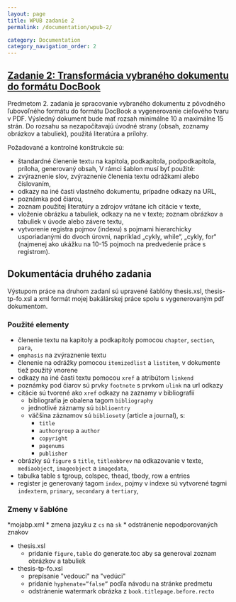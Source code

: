 ```yaml
---
layout: page
title: WPUB zadanie 2
permalink: /documentation/wpub-2/

category: Documentation
category_navigation_order: 2
---
```

## [Zadanie 2: Transformácia vybraného dokumentu do formátu DocBook](https://wiki.fiit.stuba.sk/study/bc/info/wp/2017-18/zadanie2/) ##
Predmetom 2. zadania je spracovanie vybraného dokumentu z pôvodného ľubovoľného formátu do formátu DocBook a vygenerovanie cieľového tvaru v PDF. Výsledný dokument bude mať rozsah minimálne 10 a maximálne 15 strán. Do rozsahu sa nezapočítavajú úvodné strany (obsah, zoznamy obrázkov a tabuliek), použitá literatúra a prílohy.

Požadované a kontrolné konštrukcie sú:

* štandardné členenie textu na kapitola, podkapitola, podpodkapitola, príloha, generovaný obsah,
V rámci šablon musí byť použité:
* zvýraznenie slov, zvýraznenie členenia textu odrážkami alebo číslovaním,
* odkazy na iné časti vlastného dokumentu, prípadne odkazy na URL,
* poznámka pod čiarou,
* zoznam použitej literatúry a zdrojov vrátane ich citácie v texte,
* vloženie obrázku a tabuliek, odkazy na ne v texte; zoznam obrázkov a tabuliek v úvode alebo závere textu,
* vytvorenie registra pojmov (indexu) s pojmami hierarchicky usporiadanými do dvoch úrovni, napríklad „cykly, while“, „cykly, for“ (najmenej ako ukážku na 10-15 pojmoch na predvedenie práce s registrom).

## Dokumentácia druhého zadania ##
Výstupom práce na druhom zadaní sú upravené šablóny thesis.xsl, thesis-tp-fo.xsl a xml formát mojej bakálárskej práce spolu s vygenerovaným pdf dokumentom.

### Použité elementy ###
* členenie textu na kapitoly a podkapitoly pomocou ```chapter```, ```section```, ```para```,
* ```emphasis``` na zvýraznenie textu
* členenie na odrážky pomocou ```itemizedlist``` a ```listitem```, v dokumente tiež použitý vnorene
* odkazy na iné časti textu pomocou ```xref``` a atribútom ```linkend```
* poznámky pod čiarov sú prvky ```footnote``` s prvkom ```ulink``` na url odkazy
* citácie sú tvorené ako ```xref``` odkazy na zaznamy v bibliografií
	* bibliografia je obalena tagom ```bibliography```
	* jednotlivé záznamy sú ```biblioentry```
	* väčšina záznamov sú ```biblioset```y (article a journal), s:
		* ```title```
		* ```authorgroup``` a ```author```
		* ```copyright```
		* ```pagenums```
		* ```publisher```
* obrázky sú ```figure``` s ```title```, ```titleabbrev``` na odkazovanie v texte, ```mediaobject```, ```imageobject``` a ```imagedata```,
* tabulka table s tgroup, colspec, thead, tbody, row a entries
* register je generovaný tagom ```index```, pojmy v indexe sú vytvorené tagmi ```indexterm```, ```primary```, ```secondary``` a ```tertiary```,

### Zmeny v šablóne	###
*mojabp.xml
	* zmena jazyku z ```cs``` na ```sk```
	* odstránenie nepodporovaných znakov
* thesis.xsl
	* pridanie ```figure,table``` do generate.toc aby sa generoval zoznam obrázkov a tabuliek
* thesis-tp-fo.xsl
	* prepísanie "vedoucí" na "vedúci"
	* pridanie ```hyphenate=”false”``` podľa návodu na stránke predmetu
	* odstránenie watermark obrázka z ```book.titlepage.before.recto```
